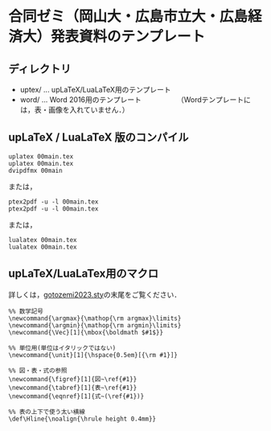 # 合同ゼミ（岡山大・広島市立大・広島経済大）発表資料のテンプレート

## ディレクトリ

+ uptex/ ... upLaTeX/LuaLaTeX用のテンプレート
+ word/  ... Word 2016用のテンプレート
　　　　  　（Wordテンプレートには，表・画像を入れていません．）

## upLaTeX / LuaLaTeX 版のコンパイル

```
uplatex 00main.tex
uplatex 00main.tex
dvipdfmx 00main
```

または，

```
ptex2pdf -u -l 00main.tex
ptex2pdf -u -l 00main.tex
```

または，

```
lualatex 00main.tex
lualatex 00main.tex
```


## upLaTeX/LuaLaTex用のマクロ

詳しくは，[gotozemi2023.sty](uptex/godozemi2023.sty)の末尾をご覧ください．

```
%% 数学記号
\newcommand{\argmax}{\mathop{\rm argmax}\limits}
\newcommand{\argmin}{\mathop{\rm argmin}\limits}
\newcommand{\Vec}[1]{\mbox{\boldmath $#1$}}

%% 単位用(単位はイタリックではない)
\newcommand{\unit}[1]{\hspace{0.5em}[{\rm #1}]}

%% 図・表・式の参照
\newcommand{\figref}[1]{図~\ref{#1}}
\newcommand{\tabref}[1]{表~\ref{#1}}
\newcommand{\eqnref}[1]{式~(\ref{#1})}

%% 表の上下で使う太い横線
\def\Hline{\noalign{\hrule height 0.4mm}}
```
